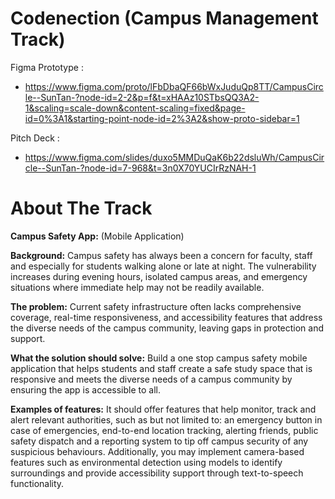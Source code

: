 # Codenection (Campus Management Track)
Figma Prototype :
- https://www.figma.com/proto/lFbDbaQF66bWxJuduQp8TT/CampusCircle--SunTan-?node-id=2-2&p=f&t=xHAAz10STbsQQ3A2-1&scaling=scale-down&content-scaling=fixed&page-id=0%3A1&starting-point-node-id=2%3A2&show-proto-sidebar=1


  
Pitch Deck :
- https://www.figma.com/slides/duxo5MMDuQaK6b22dsluWh/CampusCircle--SunTan-?node-id=7-968&t=3n0X70YUCIrRzNAH-1



# About The Track

**Campus Safety App:**
(Mobile Application)

**Background:**
Campus safety has always been a concern for faculty, staff and especially for students walking alone or late at night. The vulnerability increases during evening hours, isolated campus areas, and emergency situations where immediate help may not be readily available. 

**The problem:**
Current safety infrastructure often lacks comprehensive coverage, real-time responsiveness, and accessibility features that address the diverse needs of the campus community, leaving gaps in protection and support.

**What the solution should solve:**
Build a one stop campus safety mobile application that helps students and staff create a safe study space that is responsive and meets the diverse needs of a campus community by ensuring the app is accessible to all.

**Examples of features:**
It should offer features that help monitor, track and alert relevant authorities, such as but not limited to: an emergency button in case of emergencies, end-to-end location tracking, alerting friends, public safety dispatch and a reporting system to tip off campus security of any suspicious behaviours. Additionally, you may implement camera-based features such as environmental detection using models to identify surroundings and provide accessibility support through text-to-speech functionality.
